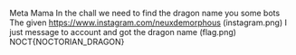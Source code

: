 Meta Mama
In the chall we need to find the dragon name you some bots
The given https://www.instagram.com/neuxdemorphous
(instagram.png)
I just message to account and got the dragon name 
(flag.png)
NOCT{NOCTORIAN_DRAGON}


